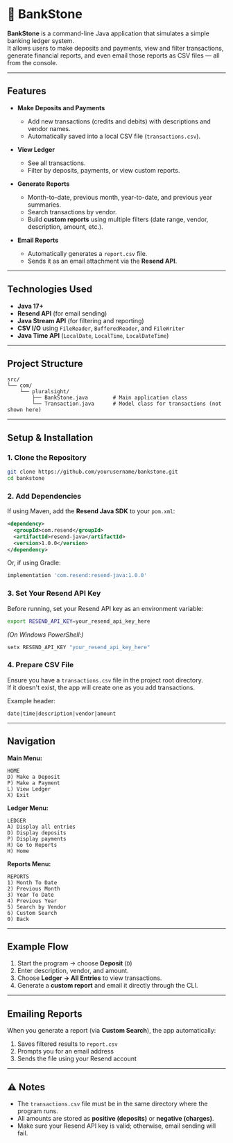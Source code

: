 # 🏦 BankStone

**BankStone** is a command-line Java application that simulates a simple banking ledger system.  
It allows users to make deposits and payments, view and filter transactions, generate financial reports, and even email those reports as CSV files — all from the console.

---

## Features

- **Make Deposits and Payments**
  - Add new transactions (credits and debits) with descriptions and vendor names.
  - Automatically saved into a local CSV file (`transactions.csv`).

- **View Ledger**
  - See all transactions.
  - Filter by deposits, payments, or view custom reports.

- **Generate Reports**
  - Month-to-date, previous month, year-to-date, and previous year summaries.
  - Search transactions by vendor.
  - Build **custom reports** using multiple filters (date range, vendor, description, amount, etc.).

- **Email Reports**
  - Automatically generates a `report.csv` file.
  - Sends it as an email attachment via the **Resend API**.

---

## Technologies Used

- **Java 17+**
- **Resend API** (for email sending)
- **Java Stream API** (for filtering and reporting)
- **CSV I/O** using `FileReader`, `BufferedReader`, and `FileWriter`
- **Java Time API** (`LocalDate`, `LocalTime`, `LocalDateTime`)

---

## Project Structure

```
src/
└── com/
    └── pluralsight/
        ├── BankStone.java        # Main application class
        └── Transaction.java      # Model class for transactions (not shown here)
```

---

## Setup & Installation

### 1. Clone the Repository
```bash
git clone https://github.com/yourusername/bankstone.git
cd bankstone
```

### 2. Add Dependencies
If using Maven, add the **Resend Java SDK** to your `pom.xml`:
```xml
<dependency>
  <groupId>com.resend</groupId>
  <artifactId>resend-java</artifactId>
  <version>1.0.0</version>
</dependency>
```

Or, if using Gradle:
```groovy
implementation 'com.resend:resend-java:1.0.0'
```

### 3. Set Your Resend API Key
Before running, set your Resend API key as an environment variable:
```bash
export RESEND_API_KEY=your_resend_api_key_here
```
*(On Windows PowerShell:)*
```powershell
setx RESEND_API_KEY "your_resend_api_key_here"
```

### 4. Prepare CSV File
Ensure you have a `transactions.csv` file in the project root directory.  
If it doesn't exist, the app will create one as you add transactions.

Example header:
```
date|time|description|vendor|amount
```

---

## Navigation

**Main Menu:**
```
HOME
D) Make a Deposit
P) Make a Payment
L) View Ledger
X) Exit
```

**Ledger Menu:**
```
LEDGER
A) Display all entries
D) Display deposits
P) Display payments
R) Go to Reports
H) Home
```

**Reports Menu:**
```
REPORTS
1) Month To Date
2) Previous Month
3) Year To Date
4) Previous Year
5) Search by Vendor
6) Custom Search
0) Back
```

---

## Example Flow

1. Start the program → choose **Deposit** (`D`)  
2. Enter description, vendor, and amount.  
3. Choose **Ledger → All Entries** to view transactions.  
4. Generate a **custom report** and email it directly through the CLI.  

---

## Emailing Reports

When you generate a report (via **Custom Search**), the app automatically:
1. Saves filtered results to `report.csv`
2. Prompts you for an email address
3. Sends the file using your Resend account

---

## ⚠️ Notes

- The `transactions.csv` file must be in the same directory where the program runs.
- All amounts are stored as **positive (deposits)** or **negative (charges)**.
- Make sure your Resend API key is valid; otherwise, email sending will fail.

